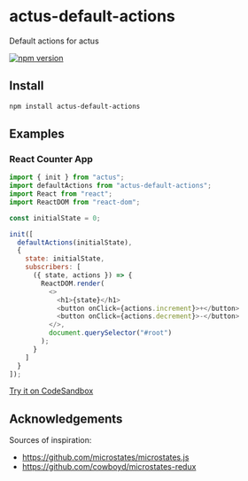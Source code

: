 # actus-default-actions

Default actions for actus

[![npm version](https://img.shields.io/npm/v/actus-default-actions.svg?style=flat-square)](https://www.npmjs.com/package/actus-default-actions)

## Install

```sh
npm install actus-default-actions
```

## Examples

### React Counter App

```js
import { init } from "actus";
import defaultActions from "actus-default-actions";
import React from "react";
import ReactDOM from "react-dom";

const initialState = 0;

init([
  defaultActions(initialState),
  {
    state: initialState,
    subscribers: [
      ({ state, actions }) => {
        ReactDOM.render(
          <>
            <h1>{state}</h1>
            <button onClick={actions.increment}>+</button>
            <button onClick={actions.decrement}>-</button>
          </>,
          document.querySelector("#root")
        );
      }
    ]
  }
]);
```

[Try it on CodeSandbox](https://codesandbox.io/s/actus-react-counter-app-example-with-actus-default-actions-wwsb4)

## Acknowledgements

Sources of inspiration:

- https://github.com/microstates/microstates.js
- https://github.com/cowboyd/microstates-redux
